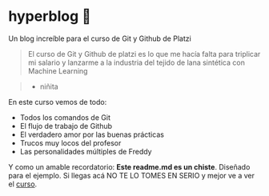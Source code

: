# hyperblog :metal:
Un blog increíble para el curso de Git y Github de Platzi
> El curso de Git y Github de platzi es lo que me hacía falta para triplicar mi salario y lanzarme a la industria del tejido de lana sintética con Machine Learning

> - niñita

En este curso vemos de todo:
* Todos los comandos de Git
* El flujo de trabajo de Github
* El verdadero amor por las buenas prácticas
* Trucos muy locos del profesor
* Las personalidades múltiples de Freddy

Y como un amable recordatorio: **Este readme.md es un chiste**. Diseñado para el ejemplo. Si llegas acá NO TE LO TOMES EN SERIO y mejor ve a ver el [curso](https://platzi.com/cursos/git-github/).